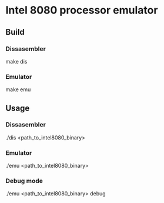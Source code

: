 # Intel 8080 processor emulator

## Build
### Dissasembler
make dis

### Emulator
make emu

## Usage
### Dissasembler
./dis \<path_to_intel8080_binary\>

### Emulator
./emu \<path_to_intel8080_binary\>

### Debug mode
./emu \<path_to_intel8080_binary\> debug
